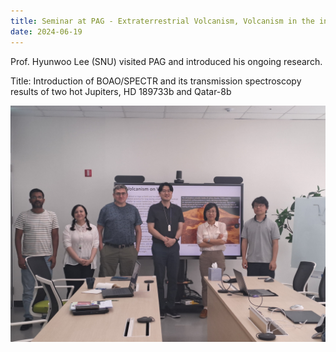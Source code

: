```yaml
---
title: Seminar at PAG - Extraterrestrial Volcanism, Volcanism in the inner solar system
date: 2024-06-19
---
```


Prof. Hyunwoo Lee (SNU) visited PAG and introduced his ongoing research.

Title: Introduction of BOAO/SPECTR and its transmission spectroscopy results of two hot Jupiters, HD 189733b and Qatar-8b

![ychoi_image](seminar_jun19.jpg)